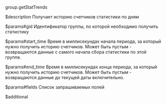 group.getStatTrends

$description
Получает историю счетчиков статистики по дням

$params#gid
Идентификатор группы, по которой необходимо получить статистику

$params#start_time
Время в миллисекундах начала периода, за который нужно получить историю счетчиков.
Может быть пустым - возвращаются данные с самого начала сбора статистики по этой группе.

$params#end_time
Время в миллисекундах конца периода, за который нужно получить историю счетчиков.
Может быть пустым - возвращаются данные до текущей даты включительно.

$params#fields
Список запрашиваемых полей

$additional
